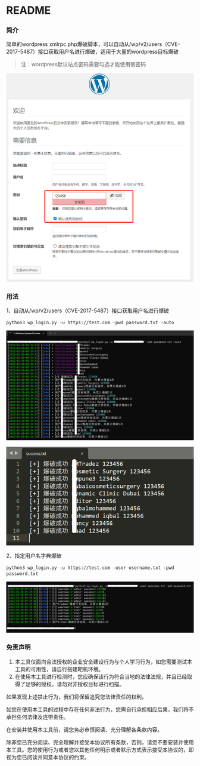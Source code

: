 # README



### 简介

简单的wordpress xmlrpc.php爆破脚本，可以自动从/wp/v2/users（CVE-2017-5487）接口获取用户名进行爆破，适用于大量的wordpress目标爆破

> 注：wordpress默认站点密码需要勾选才能使用弱密码

![image-20230320094756882](https://raw.githubusercontent.com/beytagh001/blog-img/main/image-20230320094756882.png)



### 用法

1、自动从/wp/v2/users（CVE-2017-5487）接口获取用户名进行爆破

```
python3 wp_login.py -u https://test.com -pwd password.txt -auto
```

![image-20230320094125477](https://raw.githubusercontent.com/beytagh001/blog-img/main/image-20230320094125477.png)

![image-20230320094203127](https://raw.githubusercontent.com/beytagh001/blog-img/main/image-20230320094203127.png)



2、指定用户名字典爆破

```
python3 wp_login.py -u https://test.com -user username.txt -pwd password.txt
```

![image-20230320093942348](https://raw.githubusercontent.com/beytagh001/blog-img/main/image-20230320093942348.png)



### 免责声明

1. 本工具仅面向合法授权的企业安全建设行为与个人学习行为，如您需要测试本工具的可用性，请自行搭建靶机环境。
2. 在使用本工具进行检测时，您应确保该行为符合当地的法律法规，并且已经取得了足够的授权。请勿对非授权目标进行扫描。

如果发现上述禁止行为，我们将保留追究您法律责任的权利。

如您在使用本工具的过程中存在任何非法行为，您需自行承担相应后果，我们将不承担任何法律及连带责任。

在安装并使用本工具前，请您务必审慎阅读、充分理解各条款内容。

除非您已充分阅读、完全理解并接受本协议所有条款，否则，请您不要安装并使用本工具。您的使用行为或者您以其他任何明示或者默示方式表示接受本协议的，即视为您已阅读并同意本协议的约束。

